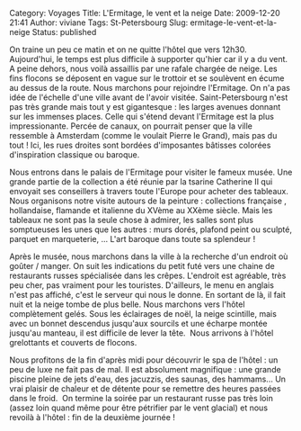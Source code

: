 Category: Voyages
Title: L'Ermitage, le vent et la neige
Date: 2009-12-20 21:41
Author: viviane
Tags: St-Petersbourg
Slug: ermitage-le-vent-et-la-neige
Status: published

On traine un peu ce matin et on ne quitte l'hôtel que vers 12h30. Aujourd'hui, le temps est plus difficile à supporter qu'hier car il y a du vent. A peine dehors, nous voilà assaillis par une rafale chargée de neige. Les fins flocons se déposent en vague sur le trottoir et se soulèvent en écume au dessus de la route. Nous marchons pour rejoindre l'Ermitage. On n'a pas idée de l'échelle d'une ville avant de l'avoir visitée. Saint-Petersbourg n'est pas très grande mais tout y est gigantesque : les larges avenues donnant sur les immenses places. Celle qui s'étend devant l'Ermitage est la plus impressionante. Percée de canaux, on pourrait penser que la ville ressemble à Amsterdam (comme le voulait Pierre le Grand), mais pas du tout ! Ici, les rues droites sont bordées d'imposantes bâtisses colorées d'inspiration classique ou baroque.

Nous entrons dans le palais de l'Ermitage pour visiter le fameux musée. Une grande partie de la collection a été réunie par la tsarine Catherine II qui envoyait ses conseillers à travers toute l'Europe pour acheter des tableaux.  Nous organisons notre visite autours de la peinture : collections française , hollandaise, flamande et italienne du XVème au XXème siècle. Mais les tableaux ne sont pas la seule chose à admirer, les salles sont plus somptueuses les unes que les autres : murs dorés, plafond peint ou sculpté, parquet en marqueterie, ... L'art baroque dans toute sa splendeur !

Après le musée, nous marchons dans la ville à la recherche d'un endroit où goûter / manger. On suit les indications du petit futé vers une chaine de restaurants russes spécialisée dans les crêpes. L'endroit est agréable, très peu cher, pas vraiment pour les touristes. D'ailleurs, le menu en anglais n'est pas affiché, c'est le serveur qui nous le donne. En sortant de là, il fait nuit et la neige tombe de plus belle. Nous marchons vers l'hôtel complètement gelés. Sous les éclairages de noël, la neige scintille, mais avec un bonnet descendus jusqu'aux sourcils et une écharpe montée jusqu'au manteau, il est difficile de lever la tête.  Nous arrivons à l'hôtel grelottants et couverts de flocons.

Nous profitons de la fin d'après midi pour découvrir le spa de l'hôtel : un peu de luxe ne fait pas de mal. Il est absolument magnifique : une grande piscine pleine de jets d'eau, des jacuzzis, des saunas, des hammams... Un vrai plaisir de chaleur et de détente pour se remettre des heures passées dans le froid.  On termine la soirée par un restaurant russe pas très loin (assez loin quand même pour être pétrifier par le vent glacial) et nous revoilà à l'hôtel : fin de la deuxième journée !